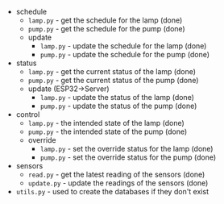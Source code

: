 * schedule
  * `lamp.py` - get the schedule for the lamp (done)
  * `pump.py` - get the schedule for the pump (done)
  * update
    * `lamp.py` - update the schedule for the lamp (done)
    * `pump.py` - update the schedule for the pump (done)
* status
  * `lamp.py` - get the current status of the lamp (done)
  * `pump.py` - get the current status of the pump (done)
  * update (ESP32->Server)
    * `lamp.py` - update the status of the lamp (done)
    * `pump.py` - update the status of the pump (done)
* control
  * `lamp.py` - the intended state of the lamp (done)
  * `pump.py` - the intended state of the pump (done)
  * override
    * `lamp.py` - set the override status for the lamp (done)
    * `pump.py` - set the override status for the pump (done)
* sensors
  * `read.py` - get the latest reading of the sensors (done)
  * `update.py` - update the readings of the sensors (done)
* `utils.py` - used to create the databases if they don't exist